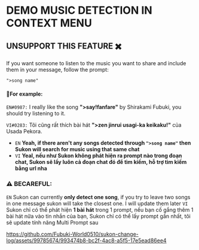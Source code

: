 # DEMO MUSIC DETECTION IN CONTEXT MENU
## UNSUPPORT THIS FEATURE ✖️

If you want someone to listen to the music you want to share and include them in your message, follow the prompt:

`">song name"`

#### 📜For example:

`EN#0987:` I really like the song **">say!fanfare"** by Shirakami Fubuki, you should try listening to it.

`VI#0283:` Tôi cũng rất thích bài hát **">zen jinrui usagi-ka keikaku!"** của Usada Pekora.

- `EN` **Yeah, if there aren't any songs detected through `">song name"` then Sukon will search for music using that same chat**
- `VI` **Yeal, nếu như Sukon không phát hiện ra prompt nào trong đoạn chat, Sukon sẽ lấy luôn cả đoạn chat đó để tìm kiếm, hỗ trợ tìm kiếm bằng url nha**
### ⚠️ BECAREFUL:
`EN` Sukon can currently **only detect one song**, if you try to leave two songs in one message sukon will take the closest one. I will update them later
`VI` Sukon chỉ có thể phát hiện **1 bài hát** trong 1 prompt, nếu bạn cố gắng thêm 1 bài hát nữa vào tin nhắn của bạn, Sukon chỉ có thể lấy prompt gần nhất, tôi sẽ update tính năng Multi Prompt sau

https://github.com/Fubuki-World0510/sukon-change-log/assets/99785674/993474b8-bc2f-4ac8-a5f5-17e5ead86ee4

